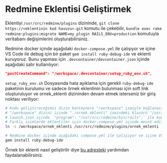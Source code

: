 # Redmine Eklentisi Geliştirmek

Eklentiyi `/usr/src/redmine/plugins` dizininde, `git clone https://<eklentinin kod havuzu>.git` komutu ile çekebilir, `bundle exec rake redmine:plugins:migrate NAME=my_plugin RAILS_ENV=production` komutuyla veritabanı değişimlerini oluşturabilirsiniz.

Redmine docker içinde aşağıdaki `docker-compose.yml` ile çalışıyor ve içine VS Code ile debug için bir paket `gem install ruby-debug-ide` ve eklenti kuruyoruz. Bunu yapması için `.devcontainer/devcontainer.json` içinde aşağıdaki satır kullanılıyor:

```json
"postCreateCommand": "/workspace/.devcontainer/setup_ruby_env.sh",
```

`setup_ruby_env.sh` Dosyasında hata ayıklama için gerekli `ruby-debug-ide` paketinin kurulumu ve sadece örnek eklentinin bulunması için soft link oluşturuluyor ve ornek_eklenti dizininden devam etmek isterseniz bir giriş noktası veriliyor:

```bash
# Kodu geliştireceğimiz dizin konteynere "/workspace" ismiyle bağlanacak.
# "/workspace" dizini içinde "./ornek_eklenti" ismindeki klasörü "/usr/src/redmine/plugins" dizininin altına soft link ile bağlıyoruz
# launch.json içinde `"program": "/usr/src/redmine/bin/rails",` ile kodumuzu başlatabiliyoruz.
# Farklı isimlerde eklentiler için docker-compose.yml içinde mount edilmi "/workspace/volume/redmine/redmine-plugins" dizini içinde yaratarak kodlayabilirsiniz
ln -s /workspace/ornek_eklenti /usr/src/redmine/plugins/ornek_eklenti

# Redmine docker içinde aşağıdaki compose.yml ile çalışıyor ve içine VS Code ile debug için eklenti kuruyoruz.
gem install ruby-debug-ide
```

Örnek bir eklenti nasıl geliştirilir diye [bu adresteki](https://github.com/cemtopkaya/ulak_test/blob/main/Redmine-Eklenti-Gelistirmek.md) yardımdan faydalanabilirsiniz.